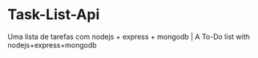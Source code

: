 # Task-List-Api
Uma lista de tarefas com nodejs + express + mongodb | A To-Do list with nodejs+express+mongodb
